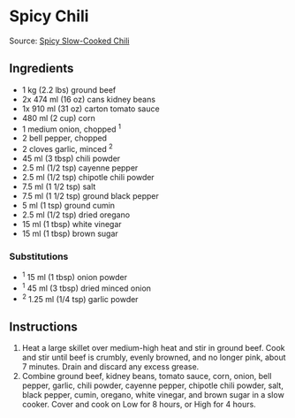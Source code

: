 # Spicy Chili #

Source: [Spicy Slow-Cooked Chili](http://allrecipes.com/recipe/223390/spicy-slow-cooked-chili/)

## Ingredients ##
* 1 kg (2.2 lbs) ground beef
* 2x 474 ml (16 oz) cans kidney beans
* 1x 910 ml (31 oz) carton tomato sauce
* 480 ml (2 cup) corn
* 1 medium onion, chopped <sup>1</sup>
* 2 bell pepper, chopped
* 2 cloves garlic, minced <sup>2</sup>
* 45 ml (3 tbsp) chili powder
* 2.5 ml (1/2 tsp) cayenne pepper
* 2.5 ml (1/2 tsp) chipotle chili powder
* 7.5 ml (1 1/2 tsp) salt
* 7.5 ml (1 1/2 tsp) ground black pepper
* 5 ml (1 tsp) ground cumin
* 2.5 ml (1/2 tsp) dried oregano
* 15 ml (1 tbsp) white vinegar
* 15 ml (1 tbsp) brown sugar

### Substitutions ###
* <sup>1</sup> 15 ml (1 tbsp) onion powder
* <sup>1</sup> 45 ml (3 tbsp) dried minced onion
* <sup>2</sup> 1.25 ml (1/4 tsp) garlic powder

## Instructions ##
1. Heat a large skillet over medium-high heat and stir in ground beef. Cook and stir until beef is crumbly, evenly browned, and no longer pink, about 7 minutes. Drain and discard any excess grease.
1. Combine ground beef, kidney beans, tomato sauce, corn, onion, bell pepper, garlic, chili powder, cayenne pepper, chipotle chili powder, salt, black pepper, cumin, oregano, white vinegar, and brown sugar in a slow cooker. Cover and cook on Low for 8 hours, or High for 4 hours.
